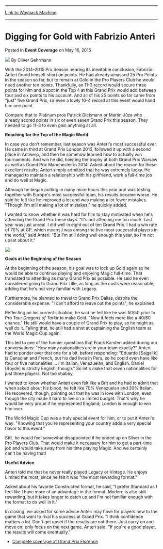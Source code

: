 
---
[Link to Wayback Machine](https://web.archive.org/web/20150518223900/http://magic.wizards.com/en/events/coverage/gpflo15/digging-for-gold-with-fabrizio-anteri-2015-05-16)

[_metadata_:author]:- "Oliver Gehrmann"
[_metadata_:description]:- "With the 2014–2015 Pro Season nearing its inevitable conclusion, Fabrizio Anteri found himself short on points. He had already amassed 25 Pro Points in the season so far, but to remain at Gold in the Pro Players Club he would need another ten points. Thankfully, an 11-3 record would secure three points for him and a spot in the Top 4 at this Grand Prix would add between four and six points to his account. And all of his 25 points so far came from `just` five Grand Prix, so even a lowly 10-4 record at this event would hand him one point."
[_metadata_:generator]:- "Drupal 7 (http://drupal.org)"
[_metadata_:node]:- "389571"
[_metadata_:publish_date]:- "2015-05-16"
[_metadata_:source]:- "div-main-content"
[_metadata_:title]:- "Digging for Gold with Fabrizio Anteri"
[_metadata_:wayback_capture_timestamp]:- "2015-05-18 22:39:00"
[_metadata_:wayback_raw_url]:- "https://web.archive.org/web/20150518223900id_/http://magic.wizards.com/en/events/coverage/gpflo15/digging-for-gold-with-fabrizio-anteri-2015-05-16"
[_metadata_:wayback_url]:- "http://magic.wizards.com/en/events/coverage/gpflo15/digging-for-gold-with-fabrizio-anteri-2015-05-16"
---


Digging for Gold with Fabrizio Anteri
=====================================



 Posted in **Event Coverage**
 on May 16, 2015 






![](https://media.magic.wizards.com/styles/auth_small/public/images/person/Oliver-Gehrmann.jpg)
By Oliver Gehrmann











With the 2014–2015 Pro Season nearing its inevitable conclusion, Fabrizio Anteri found himself short on points. He had already amassed 25 Pro Points in the season so far, but to remain at Gold in the Pro Players Club he would need another ten points. Thankfully, an 11-3 record would secure three points for him and a spot in the Top 4 at this Grand Prix would add between four and six points to his account. And all of his 25 points so far came from "just" five Grand Prix, so even a lowly 10-4 record at this event would hand him one point.



Compare that to Platinum pros Patrick Dickmann or Martin Jůza who already scored points in six or even seven Grand Prix this season. They needed to go 11-3 to even gain anything at all.




**Reaching for the Top of the Magic World**



In case you don't remember, last season was Anteri's most successful ever. He came in third at Grand Prix London 2013, followed it up with a second place in Antwerp, and then he somehow learned how to actually win tournaments. And win he did, hoisting the trophy at both Grand Prix Warsaw as well as Grand Prix Manchester in 2014. Asked about the reason for these excellent results, Anteri simply admitted that he was extremely lucky. He managed to maintain a relationship with his girlfriend, work a full-time job and do well at Magic.



Although he began putting in many more hours this year and was testing together with Europe's most successful team, his results became worse. He said he felt like he improved a lot and was making a lot fewer mistakes.  "Though I'm still making a lot of mistakes," he quickly added.



I wanted to know whether it was hard for him to stay motivated when he's attending the Grand Prix these days. "It's not affecting me too much. Last year was just unreal. I did well in eight out of ten Grand Prix. I had a win rate of 70% at GP, which means I was among the five most successful players in the world," said Anteri. "But I'm still doing well enough this year, so I'm not upset about it."


![](https://media.wizards.com/2015/events/gpflo15/GPFLO15_anteri.jpg)




**Goals at the Beginning of the Season**



At the beginning of the season, his goal was to lock up Gold again so he would be able to continue playing and enjoying Magic full-time. That translated to attending as many Grand Prix as possible. He said he even considered going to Grand Prix Lille, as long as the costs were reasonable, adding that he's not very familiar with Legacy.



Furthermore, he planned to travel to Grand Prix Dallas, despite the considerable expense. "I can't afford to leave out the points", he explained.



Reflecting on his current situation, he said he felt like he was 50/50 prior to Pro Tour *Dragons of Tarkir* to make Gold. "Now it feels more like a 40/60 chance." He still would have a couple of Grand Prix to play, so he might as well do it. Failing that, he still had a shot at captaining the English team at the World Magic Cup again.




This led to one of the funnier questions that Frank Karsten added during our conversations: "How many nationalities are in your team exactly?" Anteri had to ponder over that one for a bit, before responding: "Eduardo [Sajgalik] is Canadian and French, but his dad lives in Peru, so he could even have like four or five nationalities … I'm Italian, Venezuelan, and English. Daniel [Royde] is strictly English, though." So let's make that seven nationalities for just three players. Not too shabby.



I wanted to know whether Anteri even felt like a Brit and he had to admit that when asked about his blood, he felt like 70% Venezuelan and 30% Italian. He recovered, though, pointing out that he was in love with London, even though the city made it hard to live on a limited budget. That's why he would be very proud if he represented England; London is enough to win him over.



The World Magic Cup was a truly special event for him, or to put it Anteri's way: "Knowing that you're representing your country adds a very special flavor to this event."



Still, he would feel somewhat disappointed if he ended up on Silver in the Pro Players Club. That would make it necessary for him to get a part-time job and would take away from his time playing Magic. And we certainly can't be having that!




**Useful Advice**



Anteri told me that he never really played Legacy or Vintage. He enjoys Limited the most, since he felt it was "the most rewarding format."



Asked about his favorite Constructed format, he said, "I prefer Standard as I feel like I have more of an advantage in the format. Modern is also skill-rewarding, but it takes longer to catch up and I'm not familiar enough with the format to do well in it."



In closing, we asked for some advice Anteri may have for players new to the game that want to rival his success at Grand Prix. "I think confidence matters a lot. Don't get upset if the results are not there. Just carry on and move on; only focus on the next game, Anteri said. "If you're a good player, the results will come eventually."


* [Complete coverage of Grand Prix Florence](/node/384351)






